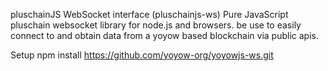 pluschainJS WebSocket interface (pluschainjs-ws)
Pure JavaScript pluschain websocket library for node.js and browsers. be use to easily connect to and obtain data from a yoyow based blockchain via public apis.

Setup
npm install https://github.com/yoyow-org/yoyowjs-ws.git
